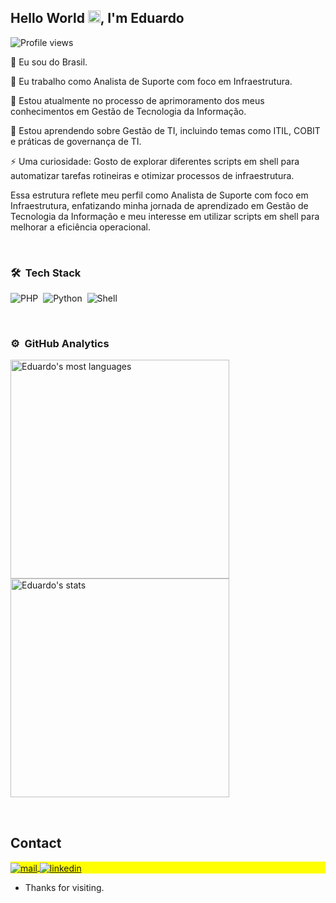 <h2 align="left">Hello World <img src="https://raw.githubusercontent.com/kaueMarques/kaueMarques/master/hi.gif" height="20px">, I'm Eduardo</h2>
<p align="left"> <img src="https://komarev.com/ghpvc/?username=Eduardo&color=yellow" alt="Profile views" /> </p>


🏡 Eu sou do Brasil.

🏢 Eu trabalho como Analista de Suporte com foco em Infraestrutura.

🔭 Estou atualmente no processo de aprimoramento dos meus conhecimentos em Gestão de Tecnologia da Informação.

🌱 Estou aprendendo sobre Gestão de TI, incluindo temas como ITIL, COBIT e práticas de governança de TI.

⚡ Uma curiosidade: Gosto de explorar diferentes scripts em shell para automatizar tarefas rotineiras e otimizar processos de infraestrutura.

Essa estrutura reflete meu perfil como Analista de Suporte com foco em Infraestrutura, enfatizando minha jornada de aprendizado em Gestão de Tecnologia da Informação e meu interesse em utilizar scripts em shell para melhorar a eficiência operacional.

<br>

### 🛠 &nbsp;Tech Stack

![PHP](https://img.shields.io/badge/-PHP-05122A?style=flat&logo=PHP)&nbsp;
![Python](https://img.shields.io/badge/-Python-05122A?style=flat&logo=Python)&nbsp;
![Shell](https://img.shields.io/badge/-SHELL-05122A?style=flat&logo=SHELL)&nbsp;

<br>

### ⚙️ &nbsp;GitHub Analytics

<p align="left">
<img width="350em" src="https://github-readme-stats.vercel.app/api/top-langs/?username=Eduardo0104&layout=compact&theme=vision-friendly-dark" alt="Eduardo's most languages"/>
<img width="350em" src="https://github-readme-stats.vercel.app/api?username=Eduardo0104&show_icons=true&theme=vision-friendly-dark" alt="Eduardo's stats"/>
</p>

<br>

## Contact

<p align="left" style="background:yellow">
<a href="mailto://eduardosiqueira0104@gmail.com" target="_blank">
 <img align="center" src="https://img.shields.io/badge/mail--Eduardo_Siqueira-blue" alt="mail"/>
</a>
<a href="www.linkedin.com/in/eduardo-siqueira-61b2701b3" target="_blank">
  <img align="center" src="https://img.shields.io/badge/-Eduardo_Siqueira-05122A?style=flat&logo=linkedin" alt="linkedin"/>
</a>
</p>

- Thanks for visiting.
